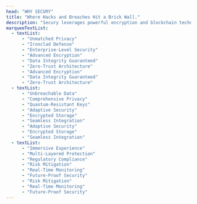 ```yaml
---
head: "WHY SECURY"
title: "Where Hacks and Breaches Hit a Brick Wall."
description: "Secury leverages powerful encryption and blockchain technology to provide industry-leading protection for your sensitive data."
marqueeTextList:
  - textList:
      - "Unmatched Privacy"
      - "Ironclad Defense"
      - "Enterprise-Level Security"
      - "Advanced Encryption"
      - "Data Integrity Guaranteed"
      - "Zero-Trust Architecture"
      - "Advanced Encryption"
      - "Data Integrity Guaranteed"
      - "Zero-Trust Architecture"
  - textList:
      - "Unbreachable Data"
      - "Comprehensive Privacy"
      - "Quantum-Resistant Keys"
      - "Adaptive Security"
      - "Encrypted Storage"
      - "Seamless Integration"
      - "Adaptive Security"
      - "Encrypted Storage"
      - "Seamless Integration"
  - textList:
      - "Immersive Experience"
      - "Multi-Layered Protection"
      - "Regulatory Compliance"
      - "Risk Mitigation"
      - "Real-Time Monitoring"
      - "Future-Proof Security"
      - "Risk Mitigation"
      - "Real-Time Monitoring"
      - "Future-Proof Security"
---
```

